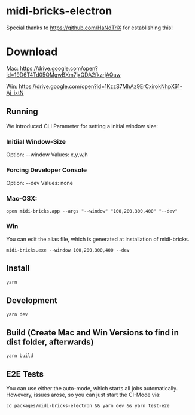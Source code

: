 # midi-bricks-electron

Special thanks to https://github.com/HaNdTriX for establishing this!

# Download 
Mac: https://drive.google.com/open?id=19D6T4Td05QMgwBXm7jxQDA2fkzrjAQaw

Win: https://drive.google.com/open?id=1KzzS7MhAz9ErCxirokNhpX61-Aj_ixtN

## Running
We introduced CLI Parameter for setting a initial window size:

### Initiial Window-Size
Option: --window
Values: x,y,w,h

### Forcing Developer Console
Option: --dev
Values: none

### Mac-OSX:
``` 
open midi-bricks.app --args "--window" "100,200,300,400" "--dev"
``` 

### Win
You can edit the alias file, which is generated at installation of midi-bricks. 
``` 
midi-bricks.exe --window 100,200,300,400 --dev
``` 

## Install

    yarn

## Development

    yarn dev

## Build (Create Mac and Win Versions to find in dist folder, afterwards)

    yarn build

## E2E Tests
You can use either the auto-mode, which starts all jobs automatically. Howevery, issues arose, so you can just start the CI-Mode via:

```
cd packages/midi-bricks-electron && yarn dev && yarn test-e2e
```